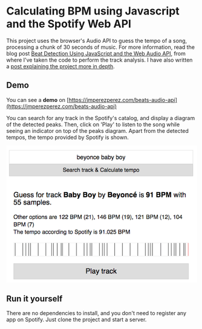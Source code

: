 Calculating BPM using Javascript and the Spotify Web API
========================================================

This project uses the browser's Audio API to guess the tempo of a song, processing a chunk of 30 seconds of music. For more information, read the blog post [Beat Detection Using JavaScript and the Web Audio API](http://joesul.li/van/beat-detection-using-web-audio/), from where I've taken the code to perform the track analysis. I have also written a [post explaining the project more in depth](https://jmperezperez.com/bpm-detection-javascript/).

## Demo

You can see a **demo** on [https://jmperezperez.com/beats-audio-api](https://jmperezperez.com/beats-audio-api)

You can search for any track in the Spotify's catalog, and display a diagram of the detected peaks. Then, click on 'Play' to listen to the song while seeing an indicator on top of the peaks diagram. Apart from the detected tempos, the tempo provided by Spotify is shown.

<img align="center" src="https://raw.githubusercontent.com/JMPerez/jmperez.github.com/master/assets/images/posts/bpm-detection-example.png" alt="Screenshot of the BPM detector">

## Run it yourself

There are no dependencies to install, and you don't need to register any app on Spotify. Just clone the project and start a server.
